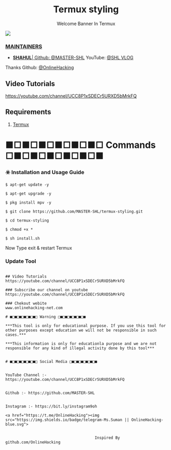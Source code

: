 <h1 align="center">Termux styling</h1>
<p align="center">
  Welcome Banner In Termux
</p>

<a href="https://t.me/OnlineHacking"><img src="https://img.shields.io/badge/telegram-Mr.Suman || OnlineHacking-blue.svg">


### MAINTAINERS
* **SHAHUL**| 
Github: <a href="https://github.com/MASTER-SHL">@MASTER-SHL</a>
YouTube: <a href="https://youtube.com/channel/UCC8P1xSDECr5URXD5bMrkFQ">@SHL VLOG</a>

Thanks
Github: <a href="https://github.com/OnlineHacking">@OnlineHacking</a>

## Video Tutorials
https://youtube.com/channel/UCC8P1xSDECr5URXD5bMrkFQ


## Requirements
1. [Termux ](https://play.google.com/store/apps/details?id=com.termux)

# ■□■□■□■□■□■□ Commands □■□■□■□■□■□■

### ☣️ Installation and Usage Guide
```
$ apt-get update -y
```
```
$ apt-get upgrade -y
```
```
$ pkg install mpv -y
```
```
$ git clone https://github.com/MASTER-SHL/termux-styling.git
```
```
$ cd termux-styling
```
```
$ chmod +x *
```
```
$ sh install.sh
```
Now Type exit & restart Termux

### Update Tool
```

## Video Tutorials
https://youtube.com/channel/UCC8P1xSDECr5URXD5bMrkFQ

### Subscribe our channel on youtube
https://youtube.com/channel/UCC8P1xSDECr5URXD5bMrkFQ

### Chekout webite 
www.onlinehacking-net.com

# ■□■□■□■□■□■□ Warning □■□■□■□■□■□■

***This tool is only for educational purpose. If you use this tool for other purposes except education we will not be responsible in such cases.***

***This information is only for educationla purpose and we are not responsible for any kind of illegal activity done by this tool***


# ■□■□■□■□■□■□ Social Media □■□■□■□■□■□■


YouTube Channel :- https://youtube.com/channel/UCC8P1xSDECr5URXD5bMrkFQ


Github :- https://github.com/MASTER-SHL


Instagram :- https://bit.ly/instagram9oh

<a href="https://t.me/OnlineHacking"><img src="https://img.shields.io/badge/telegram-Ms.Suman || OnlineHacking-blue.svg">


                                       Inspired By github.com/OnlineHacking
